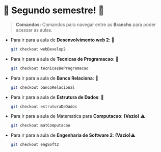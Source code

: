 # :barber: Segundo semestre! :barber:

> **Comandos:** Comandos para navegar entre as **Branchs** para poder acessar as aulas.

- Para ir para a aula de **Desenvolvimento web 2**: :construction:
	```sh
	git checkout webDevelop2
	```
- Para ir para a aula de **Tecnicas de Programacao**: :construction:
	```sh
	git checkout tecnicasDeProgramacao
	```

- Para ir para a aula de **Banco Relaciona**: :construction:
	```sh
	git checkout bancoRelacional
	```
- Para ir para a aula de **Estrutura de Dados**: :construction:
	```sh
	git checkout estruturaDeDados
	```
- Para ir para a aula de Matematica para **Computacao**: **(Vazio)** :warning:
	```sh
	git checkout matComputacao
	```
- Para ir para a aula de **Engenharia de Software 2**: **(Vazio)**:warning:
	```sh
	git checkout engSoft2
	```
